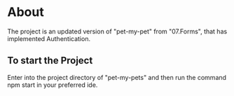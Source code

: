 # About
The project is an updated version of "pet-my-pet" from "07.Forms", that has implemented Authentication.

## To start the Project
Enter into the project directory of "pet-my-pets" and then run the command npm start in your preferred ide.
